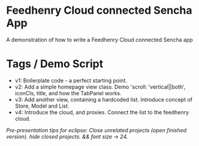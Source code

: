 # Feedhenry Cloud connected Sencha App
A demonstration of how to write a Feedhenry Cloud connected Sencha app

# Tags / Demo Script

* v1: Boilerplate code - a perfect starting point.
* v2: Add a simple homepage view class. Demo 'scroll: 'vertical||both', iconCls, title, and how the TabPanel works.
* v3: Add another view, containing a hardcoded list. Introduce concept of Store, Model and List.
* v4: Introduce the cloud, and proxies. Connect the list to the feedhenry cloud. 

_Pre-presentation tips for eclipse:
Close unrelated projects (open finished version). hide closed projects. && font size -> 24._